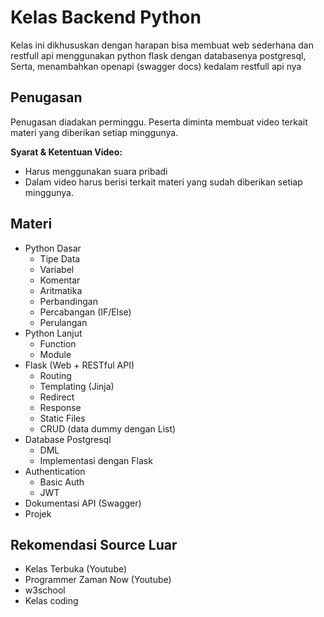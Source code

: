 # Kelas Backend Python
Kelas ini dikhususkan dengan harapan bisa membuat web sederhana dan restfull api menggunakan python flask dengan databasenya postgresql, Serta, menambahkan openapi (swagger docs) kedalam restfull api nya

## Penugasan
Penugasan diadakan perminggu. Peserta diminta membuat video terkait materi yang diberikan setiap minggunya.

**Syarat & Ketentuan Video:**
- Harus menggunakan suara pribadi
- Dalam video harus berisi terkait materi yang sudah diberikan setiap minggunya.

## Materi
- Python Dasar
  - Tipe Data
  - Variabel
  - Komentar
  - Aritmatika
  - Perbandingan
  - Percabangan (IF/Else)
  - Perulangan
- Python Lanjut
  - Function
  - Module
- Flask (Web + RESTful API)
  - Routing
  - Templating (Jinja)
  - Redirect
  - Response
  - Static Files
  - CRUD (data dummy dengan List)
- Database Postgresql
  - DML
  - Implementasi dengan Flask
- Authentication
  - Basic Auth
  - JWT
- Dokumentasi API (Swagger)
- Projek



## Rekomendasi Source Luar
- Kelas Terbuka (Youtube)
- Programmer Zaman Now (Youtube)
- w3school
- Kelas coding